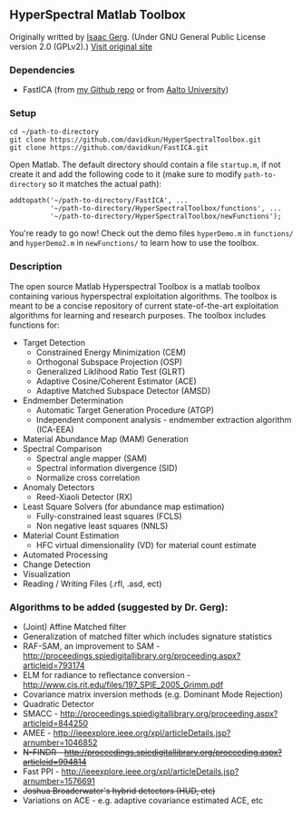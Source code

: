 ## HyperSpectral Matlab Toolbox ##

Originally writted by [Isaac Gerg](http://www.gergltd.com/home/). (Under GNU General Public License version 2.0 (GPLv2).)
[Visit original site](http://sourceforge.net/apps/mediawiki/matlabhyperspec/index.php?title=Main_Page)

### Dependencies ###

- FastICA (from [my Github repo](https://github.com/davidkun/FastICA) or from [Aalto University](http://research.ics.aalto.fi/ica/fastica/code/dlcode.shtml))

### Setup ###

    cd ~/path-to-directory
    git clone https://github.com/davidkun/HyperSpectralToolbox.git
    git clone https://github.com/davidkun/FastICA.git

Open Matlab. The default directory should contain a file `startup.m`, if not create it and add the following code to it (make sure to modify `path-to-directory` so it matches the actual path):

    addtopath('~/path-to-directory/FastICA', ...
              '~/path-to-directory/HyperSpectralToolbox/functions', ...
              '~/path-to-directory/HyperSpectralToolbox/newFunctions');

You're ready to go now! Check out the demo files `hyperDemo.m` in `functions/` and `hyperDemo2.m` in `newFunctions/` to learn how to use the toolbox.

### Description ###

The open source Matlab Hyperspectral Toolbox is a matlab toolbox containing various hyperspectral exploitation algorithms. The toolbox is meant to be a concise repository of current state-of-the-art exploitation algorithms for learning and research purposes. The toolbox includes functions for:

- Target Detection
  - Constrained Energy Minimization (CEM)
  - Orthogonal Subspace Projection (OSP)
  - Generalized Liklihood Ratio Test (GLRT)
  - Adaptive Cosine/Coherent Estimator (ACE)
  - Adaptive Matched Subspace Detector (AMSD)
- Endmember Determination
  - Automatic Target Generation Procedure (ATGP)
  - Independent component analysis - endmember extraction algorithm (ICA-EEA)
- Material Abundance Map (MAM) Generation
- Spectral Comparison
  - Spectral angle mapper (SAM)
  - Spectral information divergence (SID)
  - Normalize cross correlation
- Anomaly Detectors
  - Reed-Xiaoli Detector (RX)
- Least Square Solvers (for abundance map estimation)
  - Fully-constrained least squares (FCLS)
  - Non negative least squares (NNLS)
- Material Count Estimation
  - HFC virtual dimensionality (VD) for material count estimate
- Automated Processing
- Change Detection
- Visualization
- Reading / Writing Files (.rfl, .asd, ect)

### Algorithms to be added (suggested by Dr. Gerg): ###

- (Joint) Affine Matched filter
- Generalization of matched filter which includes signature statistics
- RAF-SAM, an improvement to SAM - http://proceedings.spiedigitallibrary.org/proceeding.aspx?articleid=793174
- ELM for radiance to reflectance conversion - http://www.cis.rit.edu/files/197_SPIE_2005_Grimm.pdf
- Covariance matrix inversion methods (e.g. Dominant Mode Rejection)
- Quadratic Detector
- SMACC - http://proceedings.spiedigitallibrary.org/proceeding.aspx?articleid=844250
- AMEE - http://ieeexplore.ieee.org/xpl/articleDetails.jsp?arnumber=1046852
- ~~N-FINDR - http://proceedings.spiedigitallibrary.org/proceeding.aspx?articleid=994814~~
- Fast PPI - http://ieeexplore.ieee.org/xpl/articleDetails.jsp?arnumber=1576691
- ~~Joshua Broaderwater's hybrid detectors (HUD, etc)~~
- Variations on ACE - e.g. adaptive covariance estimated ACE, etc
